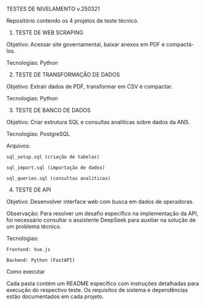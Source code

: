 TESTES DE NIVELAMENTO v.250321

Repositório contendo os 4 projetos de teste técnico.
1. TESTE DE WEB SCRAPING

Objetivo: Acessar site governamental, baixar anexos em PDF e compactá-los.

Tecnologias: Python




   

2. TESTE DE TRANSFORMAÇÃO DE DADOS

Objetivo: Extrair dados de PDF, transformar em CSV e compactar.

Tecnologias: Python


3. TESTE DE BANCO DE DADOS

Objetivo: Criar estrutura SQL e consultas analíticas sobre dados da ANS.

Tecnologias: PostgreSQL

Arquivos:

    sql_setup.sql (criação de tabelas)

    sql_import.sql (importação de dados)

    sql_queries.sql (consultas analíticas)

4. TESTE DE API

Objetivo: Desenvolver interface web com busca em dados de operadoras.

Observação: Para resolver um desafio específico na implementação da API, foi necessário consultar o assistente DeepSeek para auxiliar na solução de um problema técnico.

Tecnologias:

    Frontend: Vue.js

    Backend: Python (FastAPI)



Como executar

Cada pasta contém um README específico com instruções detalhadas para execução do respectivo teste. Os requisitos de sistema e dependências estão documentados em cada projeto.
